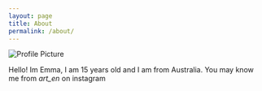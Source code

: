 ```yaml
---
layout: page
title: About
permalink: /about/
---
```


<img src="{{ site.baseurl }}/assets/35102259.jpeg" title="Profile Picture" class="profile">

Hello! Im Emma,  I am 15 years old and I am from Australia. You may know me from *art_en* on instagram


